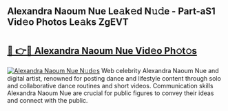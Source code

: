 ## Alexandra Naoum Nue Le𝚊k𝚎d N𝚞𝚍e - Part-aS1 Vid𝚎o Photos Le𝚊ks ZgEVT

# <h2><a href="http://fb2o43.evod.top/?m=Alexandra+Naoum+Nue">🔗 👉🔴 Alexandra Naoum Nue Vid𝚎o Ph𝚘t𝚘s</a></h2>

[![Alexandra Naoum Nue N𝚞d𝚎s](https://i.imgur.com/8V9OHl7.gif)](http://fb2o43.evod.top/?m=Alexandra+Naoum+Nue)
Web celebrity Alexandra Naoum Nue and digital artist, renowned for posting dance and lifestyle content through solo and collaborative dance routines and short videos. Communication skills Alexandra Naoum Nue are crucial for public figures to convey their ideas and connect with the public. 
